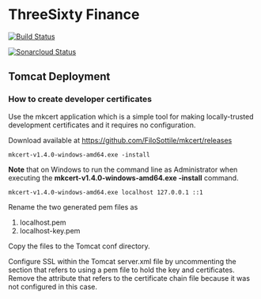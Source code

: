 # ThreeSixty Finance
[![Build Status](https://travis-ci.org/markash/threesixty-finance.svg?branch=master)](https://travis-ci.org/markash/threesixty-finance)

[![Sonarcloud Status](https://sonarcloud.io/api/project_badges/measure?project=threesixty-finance&metric=alert_status)](https://sonarcloud.io/dashboard?id=threesixty-finance)
 
## Tomcat Deployment 
### How to create developer certificates
Use the mkcert application which is a simple tool for making locally-trusted development certificates and it requires no configuration.

Download available at https://github.com/FiloSottile/mkcert/releases

```
mkcert-v1.4.0-windows-amd64.exe -install
```

**Note** that on Windows to run the command line as Administrator when executing the <b>mkcert-v1.4.0-windows-amd64.exe -install</b> command.

```
mkcert-v1.4.0-windows-amd64.exe localhost 127.0.0.1 ::1
```

Rename the two generated pem files as 
1. localhost.pem
2. localhost-key.pem

Copy the files to the Tomcat conf directory.

Configure SSL within the Tomcat server.xml file by uncommenting the section that refers to using a pem file to hold the key and certificates. Remove the attribute that refers to the certificate chain file because it was not configured in this case. 